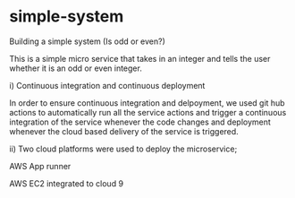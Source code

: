 # simple-system
Building a simple system (Is odd or even?)

This is a simple micro service that takes in an integer and tells the user whether it is an odd or even integer.

i) Continuous integration and continuous deployment

In order to ensure continuous integration and delpoyment, we used git hub actions to automatically run all the service actions and trigger a continuous integration of the service whenever the code changes and deployment whenever the cloud based delivery of the service is triggered.

ii) Two cloud platforms were used to deploy the microservice;

AWS App runner

AWS EC2 integrated to cloud 9


